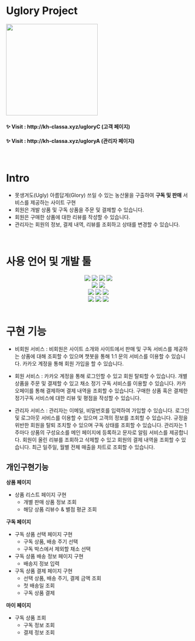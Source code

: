 # Uglory Project

<img src="https://user-images.githubusercontent.com/106005368/186695229-e6a8fdd1-06d2-424c-86f7-7db3eaaadd35.png" width="250px">


<br>
<h4> ✨ Visit : http://kh-classa.xyz/ugloryC (고객 페이지) </h4>
<h4> ✨ Visit : http://kh-classa.xyz/ugloryA (관리자 페이지) </h4>

<br>

# Intro
- 못생겨도(Ugly) 아름답게(Glory) 쓰일 수 있는 농산물을 구출하여 <strong>구독 및 판매</strong> 서비스를 제공하는 사이트 구현
- 회원은 개발 상품 및 구독 상품을 주문 및 결제할 수 있습니다. 
- 회원은 구매한 상품에 대한 리뷰를 작성할 수 있습니다. 
- 관리자는 회원의 정보, 결제 내역, 리뷰를 조회하고 상태를 변경할 수 있습니다. 

<br>

# 사용 언어 및 개발 툴
<div align="center">
  <img src="https://img.shields.io/badge/JAVA-007396?style=for-the-badge&logo=java&logoColor=white">
  <img src="https://img.shields.io/badge/html-E34F26?style=for-the-badge&logo=html5&logoColor=white"> 
  <img src="https://img.shields.io/badge/css-1572B6?style=for-the-badge&logo=css3&logoColor=white"> 
  <img src="https://img.shields.io/badge/javascript-yellow?style=for-the-badge&logo=javascript&logoColor=white"><br>
  
  <img src="https://img.shields.io/badge/jsp-green?style=for-the-badge&logo=jsp&logoColor=white"> 
  <img src="https://img.shields.io/badge/servlet-skyblue?style=for-the-badge&logo=servlet&logoColor=white"><br>
  
  <img src="https://img.shields.io/badge/oracle-F80000?style=for-the-badge&logo=oracle&logoColor=white">
  <img src="https://img.shields.io/badge/spring-6DB33F?style=for-the-badge&logo=spring&logoColor=white"> 
  <img src="https://img.shields.io/badge/apache tomcat-F8DC75?style=for-the-badge&logo=apachetomcat&logoColor=black"><br>
  
  <img src="https://img.shields.io/badge/eclipse-blue?style=for-the-badge&logo=eclipse&logoColor=white"> 
  <img src="https://img.shields.io/badge/github-181717?style=for-the-badge&logo=github&logoColor=white"> 
  <img src="https://img.shields.io/badge/notion-000000?style=for-the-badge&logo=notion&logoColor=white"> 
</div>

<br>

# 구현 기능
- 비회원 서비스 : 비회원은 사이트 소개와 사이트에서 판매 및 구독 서비스를 제공하는 상품에 대해 조회할 수 있으며 챗봇을 통해 1:1 문의 서비스를 이용할 수 있습니다. 카카오 계정을 통해 회원 가입을 할 수 있습니다.

- 회원 서비스 : 카카오 계정을 통해 로그인할 수 있고 회원 탈퇴할 수 있습니다. 개별 상품을 주문 및 결제할 수 있고 채소 정기 구독 서비스를 이용할 수 있습니다. 카카오페이를 통해 결제하며 결제 내역을 조회할 수 있습니다. 구매한 상품 혹은 결제한 정기구독 서비스에 대한 리뷰 및 평점을 작성할 수 있습니다.

- 관리자 서비스 : 관리자는 이메일, 비밀번호를 입력하여 가입할 수 있습니다. 로그인 및 로그아웃 서비스를 이용할 수 있으며 고객의 정보를 조회할 수 있습니다. 규정을 위반한 회원을 탈퇴 조치할 수 있으며 구독 상태를 조회할 수 있습니다. 관리자는 1주마다 상품의 구성요소를 메인 페이지에 등록하고 문자로 알림 서비스를 제공합니다. 회원이 올린 리뷰를 조회하고 삭제할 수 있고 회원의 결제 내역을 조회할 수 있습니다. 최근 일주일, 월별 전체 매출을 차트로 조회할 수 있습니다.


## 개인구현기능
**상품 페이지**
* 상품 리스트 페이지 구현
  * 개별 판매 상품 정보 조회
  * 해당 상품 리뷰수 & 별점 평균 조회

**구독 페이지**
* 구독 상품 선택 페이지 구현
  * 구독 상품, 배송 주기 선택
  * 구독 박스에서 제외할 채소 선택
* 구독 상품 배송 정보 페이지 구현
  * 배송지 정보 입력
* 구독 상품 결제 페이지 구현
  * 선택 상품, 배송 주기, 결제 금액 조회
  * 첫 배송일 조회
  * 구독 상품 결제
  
**마이 페이지**
* 구독 상품 조회
  * 구독 정보 조회
  * 결제 정보 조회
<br>
